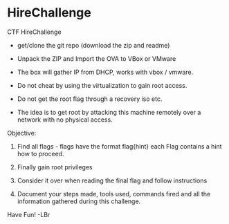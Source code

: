 # HireChallenge
CTF HireChallenge

- get/clone the git repo (download the zip and readme)
- Unpack the ZIP and Import the OVA to VBox or VMware
- The box will gather IP from DHCP, works with vbox / vmware.

- Do not cheat by using the virtualization to gain root access.
- Do not get the root flag through a recovery iso etc.
- The idea is to get root by attacking this machine remotely
over a network with no physical access.

Objective:

1) Find all flags - flags have the format flag{hint}
  each Flag contains a hint how to proceed.
  
2) Finally gain root privileges

3) Consider it over when reading the final flag and follow instructions

4) Document your steps made, tools used, commands fired and all the information gathered during this challenge.

Have Fun!
-LBr
